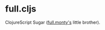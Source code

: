 # full.cljs

ClojureScript Sugar ([full.monty's](https://github.com/fullcontact/full.monty) little brother).
